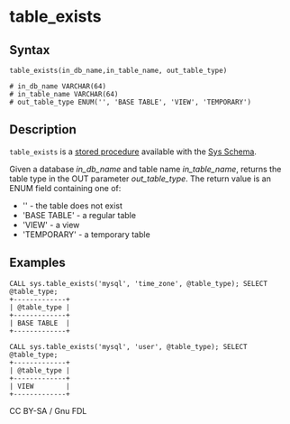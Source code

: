 # table\_exists

## Syntax

```
table_exists(in_db_name,in_table_name, out_table_type)

# in_db_name VARCHAR(64)
# in_table_name VARCHAR(64)
# out_table_type ENUM('', 'BASE TABLE', 'VIEW', 'TEMPORARY')
```

## Description

`table_exists` is a [stored procedure](../../../../../../../server-usage/stored-routines/stored-procedures/) available with the [Sys Schema](../).

Given a database _in\_db\_name_ and table name _in\_table\_name_, returns the table type in the OUT parameter _out\_table\_type_. The return value is an ENUM field containing one of:

* '' - the table does not exist
* 'BASE TABLE' - a regular table
* 'VIEW' - a view
* 'TEMPORARY' - a temporary table

## Examples

```
CALL sys.table_exists('mysql', 'time_zone', @table_type); SELECT @table_type;
+-------------+
| @table_type |
+-------------+
| BASE TABLE  |
+-------------+

CALL sys.table_exists('mysql', 'user', @table_type); SELECT @table_type;
+-------------+
| @table_type |
+-------------+
| VIEW        |
+-------------+
```

CC BY-SA / Gnu FDL

